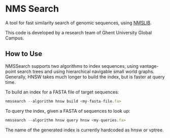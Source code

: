
# NMS Search
A tool for fast similarity search of genomic sequences, using [NMSLIB](https://github.com/nmslib/nmslib).

This code is developed by a research team of Ghent University Global Campus.


## How to Use
NMSSearch supports two algorithms to index sequences, using vantage-point search trees and using hierarchical navigable small world graphs. Generally, HNSW takes much longer to build the index, but is faster at query time.

To build an index for a FASTA file of target sequences:
```javascript
nmssearch --algorithm hnsw build <my-fasta-file.fa>

```
To query the index, given a FASTA of sequences to look up:
```javascript
nmssearch --algorithm hnsw query hnsw <my-queries.fa>
```
The name of the generated index is currently hardcoded as hnsw or vptree.

